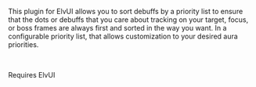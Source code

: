 This plugin for ElvUI allows you to sort debuffs by a priority list to ensure that the dots or debuffs that you care about tracking on your target, focus, or boss frames are always first and sorted in the way you want. 
In a configurable priority list, that allows customization to your desired aura priorities.

 

Requires ElvUI

